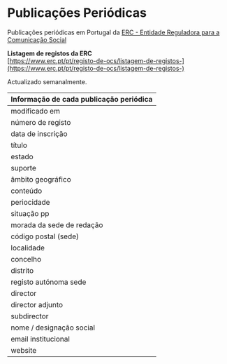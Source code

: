 # Publicações Periódicas
Publicações periódicas em Portugal da [ERC - Entidade Reguladora para a Comunicação Social](https://www.erc.pt/pt/) 

**Listagem de registos da ERC**  
[https://www.erc.pt/pt/registo-de-ocs/listagem-de-registos-](https://www.erc.pt/pt/registo-de-ocs/listagem-de-registos-)  

Actualizado semanalmente.  


| Informação de cada publicação periódica |
| :--- |
| modificado em |
| número de registo |
| data de inscrição |
| título |
| estado |
| suporte |
| âmbito geográfico |
| conteúdo |
| periocidade |
| situação pp |
| morada da sede de redação |
| código postal (sede) |
| localidade |
| concelho |
| distrito |
| registo autónoma sede |
| director |
| director adjunto |
| subdirector |
| nome / designação social |
| email institucional |
| website |
